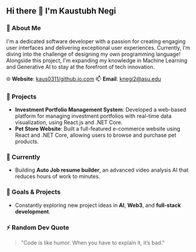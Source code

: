 ## Hi there 👋 I'm Kaustubh Negi

### 💁 About Me
I'm a dedicated software developer with a passion for creating engaging user interfaces and delivering exceptional user experiences. Currently, I’m diving into the challenge of designing my own programming language! Alongside this project, I'm expanding my knowledge in Machine Learning and Generative AI to stay at the forefront of tech innovation.

🌐 **Website**: [kaus0311/github.io.com](kaus0311/github.io)
📫 **Email**: [knegi2@asu.edu](mailto:knegi2@asu.edu) 

### 🚀 Projects
- **Investment Portfolio Management System**: Developed a web-based platform for managing investment portfolios with real-time data visualization, using React.js and .NET Core.
- **Pet Store Website**: Built a full-featured e-commerce website using React and .NET Core, allowing users to browse and purchase pet products.

### 🌱 Currently
- Building **Auto Job resume builder**, an advanced video analysis AI that reduces hours of work to minutes.

### 🎯 Goals & Projects
- Constantly exploring new project ideas in **AI**, **Web3**, and **full-stack development**.

### ⚡ Random Dev Quote
> "Code is like humor. When you have to explain it, it’s bad."
